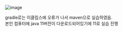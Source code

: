 ![image](https://user-images.githubusercontent.com/110083948/194758279-42a1e06f-be17-4b4a-a144-583ee2ca2942.png)

gradle로는 이클립스에 오류가 나서 maven으로 실습하였음. <br>
본인 컴퓨터에 java 11버전이 다운로드되어있기에 11로 실습 진행
